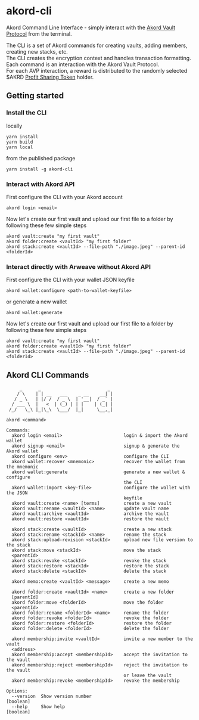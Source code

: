 # akord-cli
Akord Command Line Interface - simply interact with the [Akord Vault Protocol](https://github.com/Akord-com/akord-protocol/blob/main/PROTOCOL_SPECIFICATION.md) from the terminal.

The CLI is a set of Akord commands for creating vaults, adding members, creating new stacks, etc.\
The CLI creates the encryption context and handles transaction formatting.\
Each command is an interaction with the Akord Vault Protocol.\
For each AVP interaction, a reward is distributed to the randomly selected $AKRD [Profit Sharing Token](https://github.com/Akord-com/akord-pst/) holder.

## Getting started
### Install the CLI
locally
```
yarn install
yarn build
yarn local
```
from the published package
```
yarn install -g akord-cli
```
### Interact with Akord API
First configure the CLI with your Akord account
```
akord login <email>
```
Now let's create our first vault and upload our first file to a folder by following these few simple steps
```
akord vault:create "my first vault"
akord folder:create <vaultId> "my first folder"
akord stack:create <vaultId> --file-path "./image.jpeg" --parent-id <folderId>
```

### Interact directly with Arweave without Akord API
First configure the CLI with your wallet JSON keyfile
```
akord wallet:configure <path-to-wallet-keyfile>
```
or generate a new wallet
```
akord wallet:generate
```
Now let's create our first vault and upload our first file to a folder by following these few simple steps
```
akord vault:create "my first vault"
akord folder:create <vaultId> "my first folder"
akord stack:create <vaultId> --file-path "./image.jpeg" --parent-id <folderId>
```

## Akord CLI Commands
```
     _      _                         _
    / \    | | __   ___    _ __    __| |
   / _ \   | |/ /  / _ \  | '__|  / _` |
  / ___ \  |   <  | (_) | | |    | (_| |
 /_/   \_\ |_|\_\  \___/  |_|     \__,_|

akord <command>

Commands:
  akord login <email>                       login & import the Akord wallet
  akord signup <email>                      signup & generate the Akord wallet
  akord configure <env>                     configure the CLI
  akord wallet:recover <mnemonic>           recover the wallet from the mnemonic
  akord wallet:generate                     generate a new wallet & configure
                                            the CLI
  akord wallet:import <key-file>            configure the wallet with the JSON
                                            keyfile
  akord vault:create <name> [terms]         create a new vault
  akord vault:rename <vaultId> <name>       update vault name
  akord vault:archive <vaultId>             archive the vault
  akord vault:restore <vaultId>             restore the vault

  akord stack:create <vaultId>              create a new stack
  akord stack:rename <stackId> <name>       rename the stack
  akord stack:upload-revision <stackId>     upload new file version to the stack
  akord stack:move <stackId>                move the stack
  <parentId>
  akord stack:revoke <stackId>              revoke the stack
  akord stack:restore <stackId>             restore the stack
  akord stack:delete <stackId>              delete the stack

  akord memo:create <vaultId> <message>     create a new memo

  akord folder:create <vaultId> <name>      create a new folder
  [parentId]
  akord folder:move <folderId>              move the folder
  <parentId>
  akord folder:rename <folderId> <name>     rename the folder
  akord folder:revoke <folderId>            revoke the folder
  akord folder:restore <folderId>           restore the folder
  akord folder:delete <folderId>            delete the folder

  akord membership:invite <vaultId>         invite a new member to the vault
  <address>
  akord membership:accept <membershipId>    accept the invitation to the vault
  akord membership:reject <membershipId>    reject the invitation to the vault
                                            or leave the vault
  akord membership:revoke <membershipId>    revoke the membership

Options:
  --version  Show version number                                       [boolean]
  --help     Show help                                                 [boolean]
```